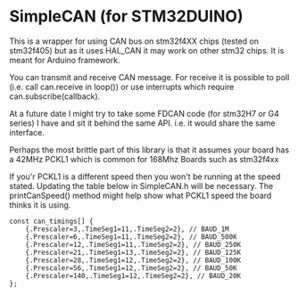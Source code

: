 # SimpleCAN (for STM32DUINO)

This is a wrapper for using CAN bus on stm32f4XX chips (tested on stm32f405) but as it uses HAL_CAN it may work on other stm32 chips.  It is meant for Arduino framework.

You can transmit and receive CAN message.  For receive it is possible to poll (i.e. call can.receive in loop()) or use interrupts which require can.subscribe(callback). 

At a future date I might try to take some FDCAN code (for stm32H7 or G4 series) I have and sit it behind the same API.  i.e. it would share the same interface.

Perhaps the most brittle part of this library is that it assumes your board has a 
42MHz PCKL1 which is common for 168Mhz Boards such as stm32f4xx

If you'r PCKL1 is a different speed then you won't be running at the speed stated.  Updating the table below in SimpleCAN.h will be necessary.
The printCanSpeed() method might help show what PCKL1 speed the board thinks it is using.
```
const can_timings[] {
	{.Prescaler=3,.TimeSeg1=11,.TimeSeg2=2}, // BAUD_1M
	{.Prescaler=6,.TimeSeg1=11,.TimeSeg2=2}, // BAUD_500K
	{.Prescaler=12,.TimeSeg1=11,.TimeSeg2=2}, // BAUD_250K
	{.Prescaler=21,.TimeSeg1=13,.TimeSeg2=2}, // BAUD_125K
	{.Prescaler=28,.TimeSeg1=12,.TimeSeg2=2}, // BAUD_100K
	{.Prescaler=56,.TimeSeg1=12,.TimeSeg2=2}, // BAUD_50K
	{.Prescaler=140,.TimeSeg1=12,.TimeSeg2=2}, // BAUD_20K
};
```
